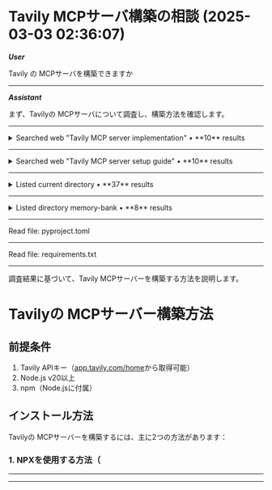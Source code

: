 <!-- Generated by SpecStory -->

# Tavily MCPサーバ構築の相談 (2025-03-03 02:36:07)

_**User**_

Tavily の MCPサーバを構築できますか

---

_**Assistant**_

まず、Tavilyの MCPサーバについて調査し、構築方法を確認します。

---

<details>
            <summary>Searched web "Tavily MCP server implementation" • **10** results</summary>
        
| Title | URL |
|-------|-----|
| Tavily MCP Server | https://docs.tavily.com/guides/mcp |
| Tavily MCP Server | https://github.com/tavily-ai/tavily-mcp |
| GitHub - tavily-ai/tavily-mcp | https://github.com/tavily-ai/tavily-mcp |
| apappascs/tavily-search-mcp-server | https://github.com/apappascs/tavily-search-mcp-server |
| GitHub - RamXX/mcp-tavily: An MCP server for Tavily's search API | https://github.com/RamXX/mcp-tavily |
| GitHub - RamXX/mcp-tavily: An MCP server for Tavily's search API | https://github.com/RamXX/mcp-tavily |
| Tavily MCP Server | https://github.com/tavily-ai/tavily-mcp |
| GitHub - tavily-ai/tavily-mcp | https://github.com/tavily-ai/tavily-mcp |
| Tavily MCP Server | https://docs.tavily.com/guides/mcp |
| apappascs/tavily-search-mcp-server | https://github.com/apappascs/tavily-search-mcp-server |

</details>

---

<details>
            <summary>Searched web "Tavily MCP server setup guide" • **10** results</summary>
        
| Title | URL |
|-------|-----|
| Tavily MCP Server | https://github.com/tavily-ai/tavily-mcp |
| tavily-search-mcp-server - Glama | https://glama.ai/mcp/servers/0kmdibf9t1 |
| Tavily MCP Server | https://github.com/tavily-ai/tavily-mcp |
| Tavily MCP Server | https://github.com/tavily-ai/tavily-mcp |
| tavily-search-mcp-server - Glama | https://glama.ai/mcp/servers/0kmdibf9t1 |
| Tavily MCP Server | https://github.com/tavily-ai/tavily-mcp |
| tavily-search-mcp-server - Glama | https://glama.ai/mcp/servers/0kmdibf9t1 |
| tavily-search-mcp-server - Glama | https://glama.ai/mcp/servers/0kmdibf9t1 |
| Tavily MCP Server | https://github.com/tavily-ai/tavily-mcp |
| MCP-Windows | https://gist.github.com/feveromo/7a340d7795fca1ccd535a5802b976e1f |

</details>

---

<details>
            <summary>Listed current directory • **37** results</summary>
        
| Name |
|-------|
| 📁 `.git` |
| 📁 `memory-bank` |
| 📄 `.coverage` |
| 📁 `~` |
| 📁 `app` |
| 📁 `docs` |
| 📁 `tests` |
| 📁 `rc` |
| 📄 `poetry.lock` |
| 📄 `pyproject.toml` |
| 📄 `compose.yml` |
| 📁 `docker` |
| 📄 `cursor_dev.code-workspace` |
| 📄 `README.md` |
| 📄 `Makefile` |
| 📄 `.gitignore` |
| 📁 `.vscode` |
| 📁 `.github` |
| 📄 `.dockerignore` |
| 📄 `.flake8` |
| 📄 `.cursorignore` |
| 📄 `.cursorindexingignore` |
| 📁 `.devcontainer` |
| 📁 `.cursor` |
| 📄 `.clinerules` |
| 📁 `.venv` |
| 📁 `.ruff_cache` |
| 📁 `.ssh` |
| 📁 `bin` |
| 📁 `data` |
| 📁 `logs` |
| 📄 `requirements.txt` |
| 📄 `pytest.ini` |
| 📄 `function_calls` |
| 📄 `LICENSE` |
| 📄 `.cursorban` |
| 📁 `.pytest_cache` |

</details>

---

<details>
            <summary>Listed directory memory-bank • **8** results</summary>
        
| Name |
|-------|
| 📄 `productContext.md` |
| 📄 `progress.md` |
| 📄 `projectbrief.md` |
| 📄 `systemPatterns.md` |
| 📄 `techContext.md` |
| 📄 `activeContext.md` |
| 📄 `projectbrief.md.template` |
| 📄 `.gitkeep` |

</details>

---

Read file: pyproject.toml

---

Read file: requirements.txt

---



調査結果に基づいて、Tavily MCPサーバーを構築する方法を説明します。

# Tavilyの MCPサーバー構築方法

## 前提条件

1. Tavily APIキー（[app.tavily.com/home](https://app.tavily.com/home)から取得可能）
2. Node.js v20以上
3. npm（Node.jsに付属）

## インストール方法

Tavilyの MCPサーバーを構築するには、主に2つの方法があります：

### 1. NPXを使用する方法（

---



---

